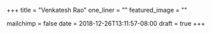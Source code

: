 +++
title = "Venkatesh Rao"
one_liner = ""
featured_image = ""

mailchimp = false
date = 2018-12-26T13:11:57-08:00
draft = true
+++

